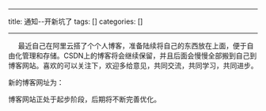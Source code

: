 
--- 
title:  通知--开新坑了 
tags: []
categories: [] 

---
     最近自己在阿里云搭了个个人博客，准备陆续将自己的东西放在上面，便于自由化管理和存储。CSDN上的博客将会继续保留，并且后面会慢慢全部搬到自己到博客网站。喜欢的可以关注下，欢迎多给意见，共同交流，共同学习，共同进步。

新的博客网址为：

博客网站正处于起步阶段，后期将不断完善优化。
